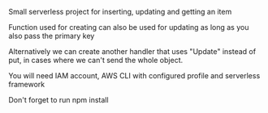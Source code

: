 Small serverless project for inserting, updating and getting an item

Function used for creating can also be used for updating as long as you also pass the primary key

Alternatively we can create another handler that uses "Update" instead of put, in cases where we can't send the whole object.

You will need IAM account, AWS CLI with configured profile and serverless framework

Don't forget to run npm install
